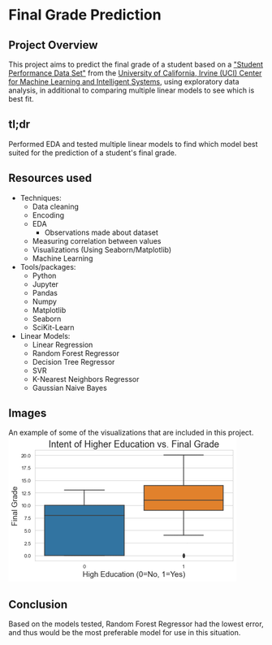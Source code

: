 # Final Grade Prediction

## Project Overview
This project aims to predict the final grade of a student based on a ["Student Performance Data Set"](https://archive.ics.uci.edu/ml/datasets/Student+Performance) from the [University of California, Irvine (UCI) Center for Machine Learning and Intelligent Systems](https://cml.ics.uci.edu/), using exploratory data analysis, in additional to comparing multiple linear models to see which is best fit.
## tl;dr 
Performed EDA and tested multiple linear models to find which model best suited for the prediction of a student's final grade.
## Resources used
* Techniques:
   * Data cleaning
   * Encoding
   * EDA
      * Observations made about dataset
   * Measuring correlation between values
   * Visualizations (Using Seaborn/Matplotlib)
   * Machine Learning
* Tools/packages:
   * Python
   * Jupyter
   * Pandas
   * Numpy
   * Matplotlib
   * Seaborn
   * SciKit-Learn
* Linear Models:
   * Linear Regression
   * Random Forest Regressor
   * Decision Tree Regressor
   * SVR
   * K-Nearest Neighbors Regressor
   * Gaussian Naive Bayes
## Images
An example of some of the visualizations that are included in this project.
![](https://github.com/k-x-h/FinalGradePrediction/blob/main/images.gif)
## Conclusion
Based on the models tested, Random Forest Regressor had the lowest error, and thus would be the most preferable model for use in this situation.
